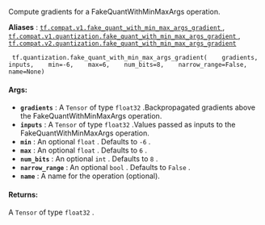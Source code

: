 Compute gradients for a FakeQuantWithMinMaxArgs operation.

**Aliases** : [ `tf.compat.v1.fake_quant_with_min_max_args_gradient` ](/api_docs/python/tf/quantization/fake_quant_with_min_max_args_gradient), [ `tf.compat.v1.quantization.fake_quant_with_min_max_args_gradient` ](/api_docs/python/tf/quantization/fake_quant_with_min_max_args_gradient), [ `tf.compat.v2.quantization.fake_quant_with_min_max_args_gradient` ](/api_docs/python/tf/quantization/fake_quant_with_min_max_args_gradient)

```
 tf.quantization.fake_quant_with_min_max_args_gradient(    gradients,    inputs,    min=-6,    max=6,    num_bits=8,    narrow_range=False,    name=None) 
```

#### Args:
- **`gradients`** : A  `Tensor`  of type  `float32` .Backpropagated gradients above the FakeQuantWithMinMaxArgs operation.
- **`inputs`** : A  `Tensor`  of type  `float32` .Values passed as inputs to the FakeQuantWithMinMaxArgs operation.
- **`min`** : An optional  `float` . Defaults to  `-6` .
- **`max`** : An optional  `float` . Defaults to  `6` .
- **`num_bits`** : An optional  `int` . Defaults to  `8` .
- **`narrow_range`** : An optional  `bool` . Defaults to  `False` .
- **`name`** : A name for the operation (optional).


#### Returns:
A  `Tensor`  of type  `float32` .

